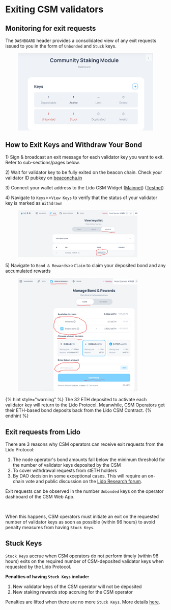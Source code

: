 # Exiting CSM validators

## Monitoring for exit requests

The `DASHBOARD` header provides a consolidated view of any exit requests issued to you in the form of `Unbonded` and `Stuck` keys.

<figure><img src="../../../.gitbook/assets/image (2) (1) (1) (1) (1) (1) (1) (1) (1) (1) (1).png" alt=""><figcaption></figcaption></figure>

## How to Exit Keys and Withdraw Your Bond

1\) Sign & broadcast an exit message for each validator key you want to exit. Refer to sub-sections/pages below.

2\) Wait for validator key to be fully exited on the beacon chain. Check your validator ID pubkey on [beaconcha.in](https://beaconcha.in/)

3\) Connect your wallet address to the Lido CSM Widget ([Mainnet](https://csm.lido.fi/)) ([Testnet](https://csm.testnet.fi/))

4\) Navigate to `Keys`>>`View Keys` to verify that the status of your validator key is marked as `Withdrawn`

<figure><img src="../../../.gitbook/assets/image (1) (1).png" alt="" width="375"><figcaption></figcaption></figure>

5\) Navigate to `Bond & Rewards`>>`Claim` to claim your deposited bond and any accumulated rewards

<figure><img src="../../../.gitbook/assets/image (1) (1) (1).png" alt="" width="375"><figcaption></figcaption></figure>

{% hint style="warning" %}
The 32 ETH deposited to activate each validator key will return to the Lido Protocol. Meanwhile, CSM Operators get their ETH-based bond deposits back from the Lido CSM Contract.
{% endhint %}

## Exit requests from Lido

There are 3 reasons why CSM operators can receive exit requests from the Lido Protocol:

1. The node operator's bond amounts fall below the minimum threshold for the number of validator keys deposited by the CSM
2. To cover withdrawal requests from stETH holders
3. By DAO decision in some exceptional cases. This will require an on-chain vote and public discussion on the [Lido Research forum](https://research.lido.fi/).

Exit requests can be observed in the number `Unbonded` keys on the operator dashboard of the CSM Web App.

<figure><img src="../../../.gitbook/assets/Screenshot 2024-06-27 at 3.48.39 PM.png" alt="" width="375"><figcaption></figcaption></figure>

When this happens, CSM operators must initiate an exit on the requested number of validator keys as soon as possible (within 96 hours) to avoid penalty measures from having `Stuck Keys`.

## Stuck Keys

`Stuck Keys` accrue when CSM operators do not perform timely (within 96 hours) exits on the required number of CSM-deposited validator keys when requested by the Lido Protocol.&#x20;

**Penalties of having `Stuck Keys` include:**

1. New validator keys of the CSM operator will not be deposited&#x20;
2. New staking rewards stop accruing for the CSM operator

Penalties are lifted when there are no more `Stuck Keys`.  More details [here](https://operatorportal.lido.fi/modules/community-staking-module#block-0ed61a4c0a5a439bbb4be20e814b4e38).
